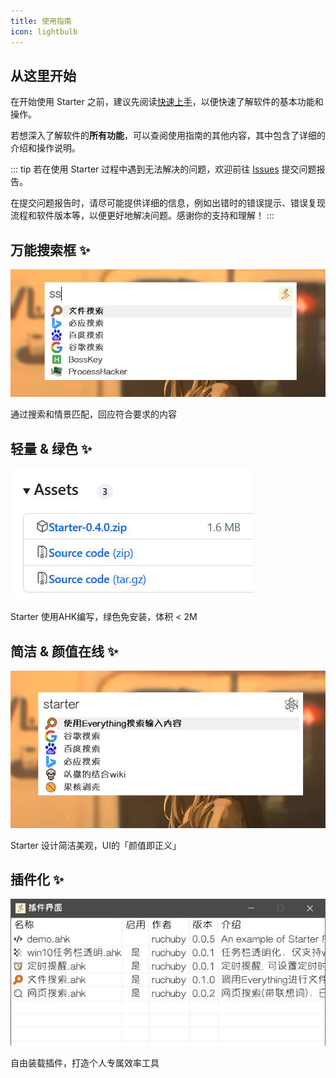 ```yaml
---
title: 使用指南
icon: lightbulb
---
```


## 从这里开始

在开始使用 Starter 之前，建议先阅读[快速上手](./get-started/intro)，以便快速了解软件的基本功能和操作。

若想深入了解软件的**所有功能**，可以查阅使用指南的其他内容，其中包含了详细的介绍和操作说明。

::: tip
若在使用 Starter 过程中遇到无法解决的问题，欢迎前往 [Issues](https://github.com/ruchuby/Starter/issues) 提交问题报告。

在提交问题报告时，请尽可能提供详细的信息，例如出错时的错误提示、错误复现流程和软件版本等，以便更好地解决问题。感谢你的支持和理解！
:::

## 万能搜索框 ✨

![万能搜索框](../images/search-box.jpg)

通过搜索和情景匹配，回应符合要求的内容
## 轻量 & 绿色 ✨

![软件体积](../images/file-size.jpg)

Starter 使用AHK编写，绿色免安装，体积 < 2M
## 简洁 & 颜值在线 ✨

![智能模式](../images/intelligent-mode.jpg)

Starter 设计简洁美观，UI的「颜值即正义」
## 插件化 ✨

![插件化](../images/plugin.jpg)

自由装载插件，打造个人专属效率工具